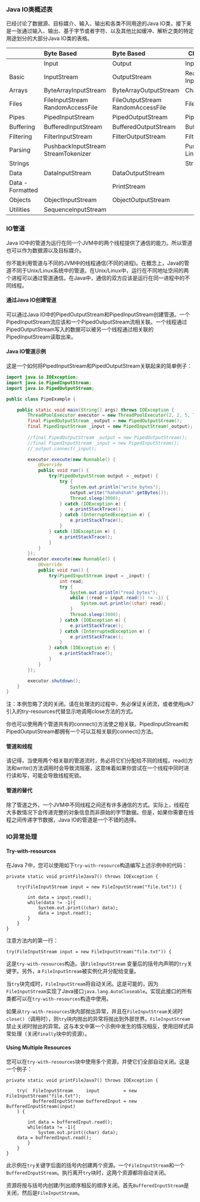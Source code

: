 

### Java IO类概述表

已经讨论了数据源、目标媒介、输入、输出和各类不同用途的Java IO类，接下来是一张通过输入、输出、基于字节或者字符、以及其他比如缓冲、解析之类的特定用途划分的大部分Java IO类的表格。

|                  | Byte Based                          | Byte Based                        | Character Based                 | Character Based           |
| :--------------- | :---------------------------------- | :-------------------------------- | ------------------------------- | ------------------------- |
|                  | Input                               | Output                            | Input                           | Output                    |
| Basic            | InputStream                         | OutputStream                      | Reader InputStreamReader        | Writer OutputStreamWriter |
| Arrays           | ByteArrayInputStream                | ByteArrayOutputStream             | CharArrayReader                 | CharArrayWriter           |
| Files            | FileInputStream RandomAccessFile    | FileOutputStream RandomAccessFile | FileReader                      | FileWriter                |
| Pipes            | PipedInputStream                    | PipedOutputStream                 | PipedReader                     | PipedWriter               |
| Buffering        | BufferedInputStream                 | BufferedOutputStream              | BufferedReader                  | BufferedWriter            |
| Filtering        | FilterInputStream                   | FilterOutputStream                | FilterReader                    | FilterWriter              |
| Parsing          | PushbackInputStream StreamTokenizer |                                   | PushbackReader LineNumberReader |                           |
| Strings          |                                     |                                   | StringReader                    | StringWriter              |
| Data             | DataInputStream                     | DataOutputStream                  |                                 |                           |
| Data - Formatted |                                     | PrintStream                       |                                 | PrintWriter               |
| Objects          | ObjectInputStream                   | ObjectOutputStream                |                                 |                           |
| Utilities        | SequenceInputStream                 |                                   |                                 |                           |

### IO管道

Java IO中的管道为运行在同一个JVM中的两个线程提供了通信的能力。所以管道也可以作为数据源以及目标媒介。

你不能利用管道与不同的JVM中的线程通信(不同的进程)。在概念上，Java的管道不同于Unix/Linux系统中的管道。在Unix/Linux中，运行在不同地址空间的两个进程可以通过管道通信。在Java中，通信的双方应该是运行在同一进程中的不同线程。

#### 通过Java IO创建管道

可以通过Java IO中的PipedOutputStream和PipedInputStream创建管道。一个PipedInputStream流应该和一个PipedOutputStream流相关联。一个线程通过PipedOutputStream写入的数据可以被另一个线程通过相关联的PipedInputStream读取出来。

#### Java IO管道示例

这是一个如何将PipedInputStream和PipedOutputStream关联起来的简单例子：

```java
import java.io.IOException;
import java.io.PipedInputStream;
import java.io.PipedOutputStream;

public class PipeExample {

    public static void main(String[] args) throws IOException {
		ThreadPoolExecutor executor = new ThreadPoolExecutor(2, 2, 5, TimeUnit.SECONDS, new ArrayBlockingQueue<Runnable>(2));
		final PipedOutputStream _output = new PipedOutputStream();
		final PipedInputStream _input = new PipedInputStream(_output);
        
		//final PipedOutputStream _output = new PipedOutputStream();
		//final PipedInputStream _input = new PipedInputStream();
		//_output.connect(_input);

		executor.execute(new Runnable() {
            @Override
            public void run() {
                try(PipedOutputStream output = _output) {
                    try {
                        System.out.println("write bytes");
                        output.write("hahahahah".getBytes());
                        Thread.sleep(3000);
                    } catch (IOException e) {
                        e.printStackTrace();
                    } catch (InterruptedException e) {
                        e.printStackTrace();
                    }
                } catch (IOException e) {
                    e.printStackTrace();
                }
            }
        });
        executor.execute(new Runnable() {
            @Override
            public void run() {
                try(PipedInputStream input = _input) {
                    int read;
                    try {
                        System.out.println("read bytes");
                        while ((read = input.read()) != -1) {
                            System.out.println((char) read);
                        }
                        Thread.sleep(3000);
                    } catch (IOException e) {
                        e.printStackTrace();
                    } catch (InterruptedException e) {
                        e.printStackTrace();
                    }
                } catch (IOException e) {
                    e.printStackTrace();
                }
            }
        });

        executor.shutdown();
    }
}
```

注：本例忽略了流的关闭。请在处理流的过程中，务必保证关闭流，或者使用jdk7引入的try-resources代替显示地调用close方法的方式。

你也可以使用两个管道共有的connect()方法使之相关联。PipedInputStream和PipedOutputStream都拥有一个可以互相关联的connect()方法。

#### 管道和线程

请记得，当使用两个相关联的管道流时，务必将它们分配给不同的线程。read()方法和write()方法调用时会导致流阻塞，这意味着如果你尝试在一个线程中同时进行读和写，可能会导致线程死锁。

#### 管道的替代

除了管道之外，一个JVM中不同线程之间还有许多通信的方式。实际上，线程在大多数情况下会传递完整的对象信息而非原始的字节数据。但是，如果你需要在线程之间传递字节数据，Java IO的管道是一个不错的选择。



### IO异常处理

#### Try-with-resources

在Java 7中，您可以使用如下`try-with-resource`构造编写上述示例中的代码： 

```
private static void printFileJava7() throws IOException {

    try(FileInputStream input = new FileInputStream("file.txt")) {

        int data = input.read();
        while(data != -1){
            System.out.print((char) data);
            data = input.read();
        }
    }
}
```

注意方法内的第一行： 

```
try(FileInputStream input = new FileInputStream("file.txt")) {
```

这是`try-with-resources`构造。该`FileInputStream` 变量后的括号内声明的`try`关键字。另外，a `FileInputStream`被实例化并分配给变量。

当`try`块完成时，`FileInputStream`将自动关闭。这是可能的，因为`FileInputStream`实现了Java接口`java.lang.AutoCloseable`。实现此接口的所有类都可以在`try-with-resources`构造中使用。

如果从`try-with-resources`块内部抛出异常，并且在`FileInputStream`关闭时`close()`（调用时），则`try`块内抛出的异常将抛出到外部世界。`FileInputStream`禁止关闭时抛出的异常。这与本文中第一个示例中发生的情况相反，使用旧样式异常处理（关闭`finally`块中的资源）。

#### Using Multiple Resources

您可以在`try-with-resources`块中使用多个资源，并使它们全部自动关闭。这是一个例子： 

```
private static void printFileJava7() throws IOException {

    try(  FileInputStream     input         = new FileInputStream("file.txt");
          BufferedInputStream bufferedInput = new BufferedInputStream(input)
    ) {

        int data = bufferedInput.read();
        while(data != -1){
            System.out.print((char) data);
    data = bufferedInput.read();
        }
    }
}
```

此示例在`try`关键字后面的括号内创建两个资源。一个`FileInputStream`和一个`BufferedInputStream`。执行离开`try`块时，这两个资源都将自动关闭。

资源将按与括号内创建/列出顺序相反的顺序关闭。首先`BufferedInputStream`是关闭，然后是`FileInputStream`。